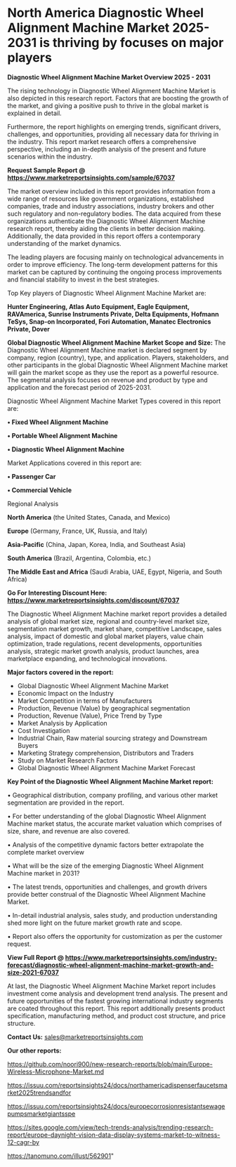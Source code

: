 # North America Diagnostic Wheel Alignment Machine Market 2025-2031 is thriving by focuses on major players

<Strong> Diagnostic Wheel Alignment Machine Market Overview 2025 - 2031</strong>

The rising technology in Diagnostic Wheel Alignment Machine Market is also depicted in this research report. Factors that are boosting the growth of the market, and giving a positive push to thrive in the global market is explained in detail.

Furthermore, the report highlights on emerging trends, significant drivers, challenges, and opportunities, providing all necessary data for thriving in the industry. This report market research offers a comprehensive perspective, including an in-depth analysis of the present and future scenarios within the industry.

<strong>Request Sample Report @ <a href=https://www.marketreportsinsights.com/sample/67037>https://www.marketreportsinsights.com/sample/67037</a></strong>

The market overview included in this report provides information from a wide range of resources like government organizations, established companies, trade and industry associations, industry brokers and other such regulatory and non-regulatory bodies. The data acquired from these organizations authenticate the Diagnostic Wheel Alignment Machine research report, thereby aiding the clients in better decision making. Additionally, the data provided in this report offers a contemporary understanding of the market dynamics.

The leading players are focusing mainly on technological advancements in order to improve efficiency. The long-term development patterns for this market can be captured by continuing the ongoing process improvements and financial stability to invest in the best strategies.

Top Key players of Diagnostic Wheel Alignment Machine Market are:

<strong>Hunter Engineering, Atlas Auto Equipment, Eagle Equipment, RAVAmerica, Sunrise Instruments Private, Delta Equipments, Hofmann TeSys, Snap-on Incorporated, Fori Automation, Manatec Electronics Private, Dover</strong>

<strong><b>Global Diagnostic Wheel Alignment Machine Market Scope and Size:</b></strong>
The Diagnostic Wheel Alignment Machine market is declared segment by company, region (country), type, and application. Players, stakeholders, and other participants in the global Diagnostic Wheel Alignment Machine market will gain the market scope as they use the report as a powerful resource. The segmental analysis focuses on revenue and product by type and application and the forecast period of 2025-2031.

Diagnostic Wheel Alignment Machine Market Types covered in this report are:

<strong>• Fixed Wheel Alignment Machine

• Portable Wheel Alignment Machine

• Diagnostic Wheel Alignment Machine</strong>

Market Applications covered in this report are:

<strong>• Passenger Car

• Commercial Vehicle</strong> 

Regional Analysis

<strong>North America</strong> (the United States, Canada, and Mexico)

<strong>Europe</strong> (Germany, France, UK, Russia, and Italy)

<strong>Asia-Pacific</strong> (China, Japan, Korea, India, and Southeast Asia)

<strong>South America</strong> (Brazil, Argentina, Colombia, etc.)

<strong>The Middle East and Africa</strong> (Saudi Arabia, UAE, Egypt, Nigeria, and South Africa)

<strong>Go For Interesting Discount Here: <a href=https://www.marketreportsinsights.com/discount/67037>https://www.marketreportsinsights.com/discount/67037</a></strong>

The Diagnostic Wheel Alignment Machine market report provides a detailed analysis of global market size, regional and country-level market size, segmentation market growth, market share, competitive Landscape, sales analysis, impact of domestic and global market players, value chain optimization, trade regulations, recent developments, opportunities analysis, strategic market growth analysis, product launches, area marketplace expanding, and technological innovations.

<strong><b>Major factors covered in the report:</b></strong>
<ul>
  <li>Global Diagnostic Wheel Alignment Machine Market </li>
  <li>Economic Impact on the Industry</li>
  <li>Market Competition in terms of Manufacturers</li>
  <li>Production, Revenue (Value) by geographical segmentation</li>
  <li>Production, Revenue (Value), Price Trend by Type</li>
  <li>Market Analysis by Application</li>
  <li>Cost Investigation</li>
  <li>Industrial Chain, Raw material sourcing strategy and Downstream Buyers</li>
  <li>Marketing Strategy comprehension, Distributors and Traders</li>
  <li>Study on Market Research Factors</li>
  <li>Global Diagnostic Wheel Alignment Machine Market Forecast</li>
</ul>

<strong><b>Key Point of the Diagnostic Wheel Alignment Machine Market report:</b></strong>

• Geographical distribution, company profiling, and various other market segmentation are provided in the report.

• For better understanding of the global Diagnostic Wheel Alignment Machine market status, the accurate market valuation which comprises of size, share, and revenue are also covered.

• Analysis of the competitive dynamic factors better extrapolate the complete market overview

• What will be the size of the emerging Diagnostic Wheel Alignment Machine market in 2031?

• The latest trends, opportunities and challenges, and growth drivers provide better construal of the Diagnostic Wheel Alignment Machine Market.

• In-detail industrial analysis, sales study, and production understanding shed more light on the future market growth rate and scope.

• Report also offers the opportunity for customization as per the customer request.

<strong><b>View Full Report @ <a href=https://www.marketreportsinsights.com/industry-forecast/diagnostic-wheel-alignment-machine-market-growth-and-size-2021-67037>https://www.marketreportsinsights.com/industry-forecast/diagnostic-wheel-alignment-machine-market-growth-and-size-2021-67037</a></b></strong>


At last, the Diagnostic Wheel Alignment Machine Market report includes investment come analysis and development trend analysis. The present and future opportunities of the fastest growing international industry segments are coated throughout this report. This report additionally presents product specification, manufacturing method, and product cost structure, and price structure.

<strong>Contact Us:</strong>
sales@marketreportsinsights.com

<strong>Our other reports:</strong>

<a href=https://github.com/noori900/new-research-reports/blob/main/Europe-Wireless-Microphone-Market.md>https://github.com/noori900/new-research-reports/blob/main/Europe-Wireless-Microphone-Market.md</a>

<a href=https://issuu.com/reportsinsights24/docs/northamericadispenserfaucetsmarket2025trendsandfor>https://issuu.com/reportsinsights24/docs/northamericadispenserfaucetsmarket2025trendsandfor</a>

<a href=https://issuu.com/reportsinsights24/docs/europecorrosionresistantsewagepumpsmarketgiantsspe>https://issuu.com/reportsinsights24/docs/europecorrosionresistantsewagepumpsmarketgiantsspe</a>

<a href=https://sites.google.com/view/tech-trends-analysis/trending-research-report/europe-daynight-vision-data-display-systems-market-to-witness-12-cagr-by>https://sites.google.com/view/tech-trends-analysis/trending-research-report/europe-daynight-vision-data-display-systems-market-to-witness-12-cagr-by</a>

<a href=https://tanomuno.com/illust/562901>https://tanomuno.com/illust/562901</a>"
